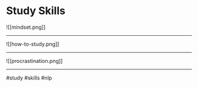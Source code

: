 # Study Skills
![[mindset.png]]
***


![[how-to-study.png]]
***
![[procrastination.png]]
***

#study
#skills
#nlp 